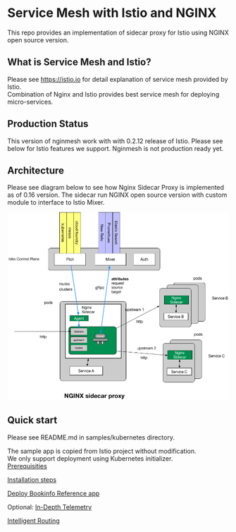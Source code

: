 
# Service Mesh with Istio and NGINX

This repo provides an implementation of sidecar proxy for Istio using NGINX open source version.

## What is Service Mesh and Istio?

Please see https://istio.io for detail explanation of service mesh provided by Istio.  
Combination of Nginx and Istio provides best service mesh for deploying micro-services.

## Production Status

This version of nginmesh work with with 0.2.12 release of Istio.
Please see below for Istio features we support.  Nginmesh is not production ready yet.  


<TBD>

## Architecture

Please see diagram below to see how Nginx Sidecar Proxy is implemented as of 0.16 version.
The sidecar run NGINX open source version with custom module to interface to Istio Mixer.

![Alt text](/images/nginx_sidecar.png?raw=true "Nginx Sidecar")

## Quick start

Please see README.md in samples/kubernetes directory.  

The sample app is copied from Istio project without modification.  
We only support deployment using Kubernetes initializer.  
[Prerequisities](https://istio.io/docs/setup/kubernetes/quick-start.html#prerequisites)

[Installation steps]()

[Deploy Bookinfo Reference app]()

Optional: 
[In-Depth Telemetry]()

[Intelligent Routing]()
